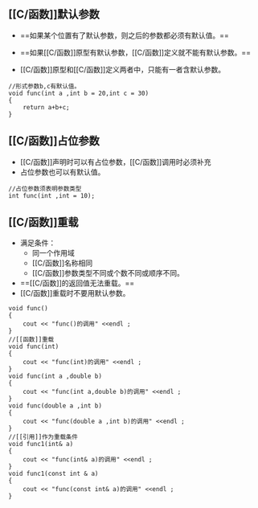 
## [[C/函数]]默认参数

- ==如果某个位置有了默认参数，则之后的参数都必须有默认值。==

- ==如果[[C/函数]]原型有默认参数，[[C/函数]]定义就不能有默认参数。==
- [[C/函数]]原型和[[C/函数]]定义两者中，只能有一者含默认参数。

```
//形式参数b,c有默认值。
void func(int a ,int b = 20,int c = 30)
{
	return a+b+c;
}
```

## [[C/函数]]占位参数

- [[C/函数]]声明时可以有占位参数，[[C/函数]]调用时必须补充
- 占位参数也可以有默认值。
```
//占位参数须表明参数类型
int func(int ,int = 10);
```

## [[C/函数]]重载

- 满足条件：
	- 同一个作用域
	- [[C/函数]]名称相同
	- [[C/函数]]参数类型不同或个数不同或顺序不同。
- ==[[C/函数]]的返回值无法重载。==
- [[C/函数]]重载时不要用默认参数。
```
void func()
{
    cout << "func()的调用" <<endl ;
}
//[[函数]]重载
void func(int)
{
    cout << "func(int)的调用" <<endl ;
}
void func(int a ,double b)
{
    cout << "func(int a,double b)的调用" <<endl ;
}
void func(double a ,int b)
{
    cout << "func(double a ,int b)的调用" <<endl ;
}
//[[引用]]作为重载条件
void func1(int& a)
{
    cout << "func(int& a)的调用" <<endl ;
}
void func1(const int & a)
{
    cout << "func(const int& a)的调用" <<endl ;
}
```
